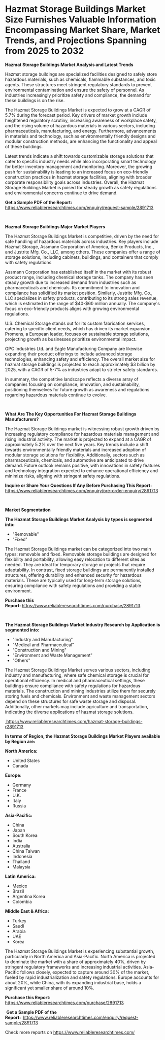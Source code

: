 <p><h1>Hazmat Storage Buildings Market Size Furnishes Valuable Information Encompassing Market Share, Market Trends, and Projections Spanning from 2025 to 2032</h1></p><p><strong>Hazmat Storage Buildings Market Analysis and Latest Trends</strong></p>
<p><p>Hazmat storage buildings are specialized facilities designed to safely store hazardous materials, such as chemicals, flammable substances, and toxic agents. These structures meet stringent regulatory standards to prevent environmental contamination and ensure the safety of personnel. As industries increasingly prioritize safety and compliance, the demand for these buildings is on the rise.</p><p>The Hazmat Storage Buildings Market is expected to grow at a CAGR of 5.7% during the forecast period. Key drivers of market growth include heightened regulatory scrutiny, increasing awareness of workplace safety, and the rising volume of hazardous materials in various sectors, including pharmaceuticals, manufacturing, and energy. Furthermore, advancements in materials and technology, such as environmentally friendly designs and modular construction methods, are enhancing the functionality and appeal of these buildings.</p><p>Latest trends indicate a shift towards customizable storage solutions that cater to specific industry needs while also incorporating smart technology for better inventory management and monitoring. Moreover, the growing push for sustainability is leading to an increased focus on eco-friendly construction practices in hazmat storage facilities, aligning with broader corporate responsibility goals across industries. Overall, the Hazmat Storage Buildings Market is poised for steady growth as safety regulations and environmental concerns continue to drive demand.</p></p>
<p><strong>Get a Sample PDF of the Report:&nbsp;</strong> <a href="https://www.reliableresearchtimes.com/enquiry/request-sample/2891713?utm_campaign=2989&utm_medium=2&utm_source=Github&utm_content=ia&utm_term=14032025&utm_id=hazmat-storage-buildings">https://www.reliableresearchtimes.com/enquiry/request-sample/2891713</a></p>
<p>&nbsp;</p>
<p><strong>Hazmat Storage Buildings Major Market Players</strong></p>
<p><p>The Hazmat Storage Buildings Market is competitive, driven by the need for safe handling of hazardous materials across industries. Key players include Hazmat Storage, Assmann Corporation of America, Benko Products, Inc., and Justrite Mfg. Co., LLC, among others. These companies offer a range of storage solutions, including cabinets, buildings, and containers that comply with safety regulations.</p><p>Assmann Corporation has established itself in the market with its robust product range, including chemical storage tanks. The company has seen steady growth due to increased demand from industries such as pharmaceuticals and chemicals. Its commitment to innovation and compliance has solidified its market position. Similarly, Justrite Mfg. Co., LLC specializes in safety products, contributing to its strong sales revenue, which is estimated in the range of $40-$60 million annually. The company's focus on eco-friendly products aligns with growing environmental regulations.</p><p>U.S. Chemical Storage stands out for its custom fabrication services, catering to specific client needs, which has driven its market expansion. Promens, a European leader, focuses on sustainable storage solutions, projecting growth as businesses prioritize environmental impact.</p><p>GPC Industries Ltd. and Eagle Manufacturing Company are likewise expanding their product offerings to include advanced storage technologies, enhancing safety and efficiency. The overall market size for hazmat storage buildings is projected to reach approximately $3 billion by 2025, with a CAGR of 5-7% as industries adapt to stricter safety standards.</p><p>In summary, the competitive landscape reflects a diverse array of companies focusing on compliance, innovation, and sustainability, positioning themselves for future growth as awareness and regulations regarding hazardous materials continue to evolve.</p></p>
<p>&nbsp;</p>
<p><strong>What Are The Key Opportunities For Hazmat Storage Buildings Manufacturers?</strong></p>
<p><p>The Hazmat Storage Buildings market is witnessing robust growth driven by increasing regulatory compliance for hazardous materials management and rising industrial activity. The market is projected to expand at a CAGR of approximately 5.2% over the next five years. Key trends include a shift towards environmentally friendly materials and increased adoption of modular storage solutions for flexibility. Additionally, sectors such as pharmaceuticals, chemicals, and automotive are anticipated to drive demand. Future outlook remains positive, with innovations in safety features and technology integration expected to enhance operational efficiency and minimize risks, aligning with stringent safety regulations.</p></p>
<p><strong>Inquire or Share Your Questions If Any Before Purchasing This Report:</strong> <a href="https://www.reliableresearchtimes.com/enquiry/pre-order-enquiry/2891713?utm_campaign=2989&utm_medium=2&utm_source=Github&utm_content=ia&utm_term=14032025&utm_id=hazmat-storage-buildings">https://www.reliableresearchtimes.com/enquiry/pre-order-enquiry/2891713</a></p>
<p>&nbsp;</p>
<p><strong>Market Segmentation</strong></p>
<p><strong>The Hazmat Storage Buildings Market Analysis by types is segmented into:</strong></p>
<p><ul><li>"Removable"</li><li>"Fixed"</li></ul></p>
<p><p>The Hazmat Storage Buildings market can be categorized into two main types: removable and fixed. Removable storage buildings are designed for flexibility and portability, allowing easy relocation to different sites as needed. They are ideal for temporary storage or projects that require adaptability. In contrast, fixed storage buildings are permanently installed structures, offering durability and enhanced security for hazardous materials. These are typically used for long-term storage solutions, ensuring compliance with safety regulations and providing a stable environment.</p></p>
<p><strong>Purchase this Report:&nbsp;</strong><a href="https://www.reliableresearchtimes.com/purchase/2891713?utm_campaign=2989&utm_medium=2&utm_source=Github&utm_content=ia&utm_term=14032025&utm_id=hazmat-storage-buildings">https://www.reliableresearchtimes.com/purchase/2891713</a></p>
<p>&nbsp;</p>
<p><strong>The Hazmat Storage Buildings Market Industry Research by Application is segmented into:</strong></p>
<p><ul><li>"Industry and Manufacturing"</li><li>"Medical and Pharmaceutical"</li><li>"Construction and Mining"</li><li>"Environment and Waste Management"</li><li>"Others"</li></ul></p>
<p><p>The Hazmat Storage Buildings Market serves various sectors, including industry and manufacturing, where safe chemical storage is crucial for operational efficiency. In medical and pharmaceutical settings, these buildings ensure compliance with safety regulations for hazardous materials. The construction and mining industries utilize them for securely storing fuels and chemicals. Environment and waste management sectors depend on these structures for safe waste storage and disposal. Additionally, other markets may include agriculture and transportation, indicating the diverse applications of hazmat storage solutions.</p></p>
<p><a href="https://www.reliableresearchtimes.com/hazmat-storage-buildings-r2891713?utm_campaign=2989&utm_medium=2&utm_source=Github&utm_content=ia&utm_term=14032025&utm_id=hazmat-storage-buildings">&nbsp;https://www.reliableresearchtimes.com/hazmat-storage-buildings-r2891713</a></p>
<p><strong>In terms of Region, the Hazmat Storage Buildings Market Players available by Region are:</strong></p>
<p>
    <p> <strong> North America: </strong>
        <ul>
            <li>United States</li>
            <li>Canada</li>
        </ul>
        </p> 
    <p> <strong> Europe: </strong>
        <ul>
            <li>Germany</li>
            <li>France</li>
            <li>U.K.</li>
            <li>Italy</li>
            <li>Russia</li>
        </ul>
        </p> 
    <p> <strong> Asia-Pacific: </strong>
        <ul>
            <li>China</li>
            <li>Japan</li>
            <li>South Korea</li>
            <li>India</li>
            <li>Australia</li>
            <li>China Taiwan</li>
            <li>Indonesia</li>
            <li>Thailand</li>
            <li>Malaysia</li>
        </ul>
        </p> 
    <p> <strong> Latin America: </strong>
        <ul>
            <li>Mexico</li>
            <li>Brazil</li>
            <li>Argentina Korea</li>
            <li>Colombia</li>
        </ul>
        </p> 
    <p> <strong> Middle East & Africa: </strong>
        <ul>
            <li>Turkey</li>
            <li>Saudi</li>
            <li>Arabia</li>
            <li>UAE</li>
            <li>Korea</li>
        </ul>
    </p>
    </p>
<p><p>The Hazmat Storage Buildings Market is experiencing substantial growth, particularly in North America and Asia-Pacific. North America is projected to dominate the market with a share of approximately 40%, driven by stringent regulatory frameworks and increasing industrial activities. Asia-Pacific follows closely, expected to capture around 30% of the market, fueled by rapid industrialization and safety regulations. Europe accounts for about 20%, while China, with its expanding industrial base, holds a significant yet smaller share of around 10%.</p></p>
<p><strong>Purchase this Report: </strong><a href="https://www.reliableresearchtimes.com/purchase/2891713?utm_campaign=2989&utm_medium=2&utm_source=Github&utm_content=ia&utm_term=14032025&utm_id=hazmat-storage-buildings">https://www.reliableresearchtimes.com/purchase/2891713</a></p>
<p>&nbsp;<strong>Get a Sample PDF of the Report:&nbsp;&nbsp;</strong><a href="https://www.reliableresearchtimes.com/enquiry/request-sample/2891713?utm_campaign=2989&utm_medium=2&utm_source=Github&utm_content=ia&utm_term=14032025&utm_id=hazmat-storage-buildings">https://www.reliableresearchtimes.com/enquiry/request-sample/2891713</a></p>
<p><strong></strong></p>
<p>Check more reports on <a href="https://www.reliableresearchtimes.com/?utm_campaign=2989&utm_medium=2&utm_source=Github&utm_content=ia&utm_term=14032025&utm_id=hazmat-storage-buildings">https://www.reliableresearchtimes.com/</a></p>
